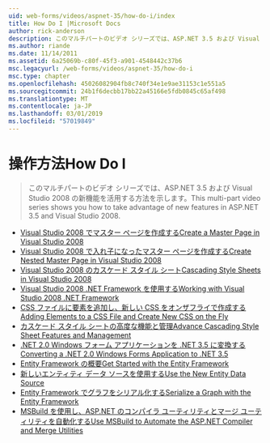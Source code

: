 ```yaml
---
uid: web-forms/videos/aspnet-35/how-do-i/index
title: How Do I |Microsoft Docs
author: rick-anderson
description: このマルチパートのビデオ シリーズでは、ASP.NET 3.5 および Visual Studio 2008 の新機能を活用する方法を示します。
ms.author: riande
ms.date: 11/14/2011
ms.assetid: 6a25069b-c80f-45f3-a901-4548442c37b6
msc.legacyurl: /web-forms/videos/aspnet-35/how-do-i
msc.type: chapter
ms.openlocfilehash: 45026082904fb8c740f34e1e9ae31153c1e551a5
ms.sourcegitcommit: 24b1f6decbb17bb22a45166e5fdb0845c65af498
ms.translationtype: MT
ms.contentlocale: ja-JP
ms.lasthandoff: 03/01/2019
ms.locfileid: "57019849"
---
```

<a name="how-do-i"></a><span data-ttu-id="ddb1b-103">操作方法</span><span class="sxs-lookup"><span data-stu-id="ddb1b-103">How Do I</span></span>
====================
> <span data-ttu-id="ddb1b-104">このマルチパートのビデオ シリーズでは、ASP.NET 3.5 および Visual Studio 2008 の新機能を活用する方法を示します。</span><span class="sxs-lookup"><span data-stu-id="ddb1b-104">This multi-part video series shows you how to take advantage of new features in ASP.NET 3.5 and Visual Studio 2008.</span></span>


- [<span data-ttu-id="ddb1b-105">Visual Studio 2008 でマスター ページを作成する</span><span class="sxs-lookup"><span data-stu-id="ddb1b-105">Create a Master Page in Visual Studio 2008</span></span>](how-do-i-create-a-master-page-in-visual-studio-2008.md)
- [<span data-ttu-id="ddb1b-106">Visual Studio 2008 で入れ子になったマスター ページを作成する</span><span class="sxs-lookup"><span data-stu-id="ddb1b-106">Create Nested Master Page in Visual Studio 2008</span></span>](how-do-i-create-nested-master-page-in-visual-studio-2008.md)
- [<span data-ttu-id="ddb1b-107">Visual Studio 2008 のカスケード スタイル シート</span><span class="sxs-lookup"><span data-stu-id="ddb1b-107">Cascading Style Sheets in Visual Studio 2008</span></span>](how-do-i-cascading-style-sheets-in-visual-studio-2008.md)
- [<span data-ttu-id="ddb1b-108">Visual Studio 2008 .NET Framework を使用する</span><span class="sxs-lookup"><span data-stu-id="ddb1b-108">Working with Visual Studio 2008 .NET Framework</span></span>](how-do-i-working-with-visual-studio-2008-net-framework.md)
- [<span data-ttu-id="ddb1b-109">CSS ファイルに要素を追加し、新しい CSS をオンザフライで作成する</span><span class="sxs-lookup"><span data-stu-id="ddb1b-109">Adding Elements to a CSS File and Create New CSS on the Fly</span></span>](how-do-i-adding-elements-to-a-css-file-and-create-new-css-on-the-fly.md)
- [<span data-ttu-id="ddb1b-110">カスケード スタイル シートの高度な機能と管理</span><span class="sxs-lookup"><span data-stu-id="ddb1b-110">Advance Cascading Style Sheet Features and Management</span></span>](how-do-i-advance-cascading-style-sheet-features-and-management.md)
- [<span data-ttu-id="ddb1b-111">.NET 2.0 Windows フォーム アプリケーションを .NET 3.5 に変換する</span><span class="sxs-lookup"><span data-stu-id="ddb1b-111">Converting a .NET 2.0 Windows Forms Application to .NET 3.5</span></span>](how-do-i-converting-a-net-20-windows-forms-application-to-net-35.md)
- [<span data-ttu-id="ddb1b-112">Entity Framework の概要</span><span class="sxs-lookup"><span data-stu-id="ddb1b-112">Get Started with the Entity Framework</span></span>](how-do-i-get-started-with-the-entity-framework.md)
- [<span data-ttu-id="ddb1b-113">新しいエンティティ データ ソースを使用する</span><span class="sxs-lookup"><span data-stu-id="ddb1b-113">Use the New Entity Data Source</span></span>](how-do-i-use-the-new-entity-data-source.md)
- [<span data-ttu-id="ddb1b-114">Entity Framework でグラフをシリアル化する</span><span class="sxs-lookup"><span data-stu-id="ddb1b-114">Serialize a Graph with the Entity Framework</span></span>](how-do-i-serialize-a-graph-with-the-entity-framework.md)
- [<span data-ttu-id="ddb1b-115">MSBuild を使用し、ASP.NET のコンパイラ ユーティリティとマージ ユーティリティを自動化する</span><span class="sxs-lookup"><span data-stu-id="ddb1b-115">Use MSBuild to Automate the ASP.NET Compiler and Merge Utilities</span></span>](how-do-i-use-msbuild-to-automate-the-aspnet-compiler-and-merge-utilities.md)

